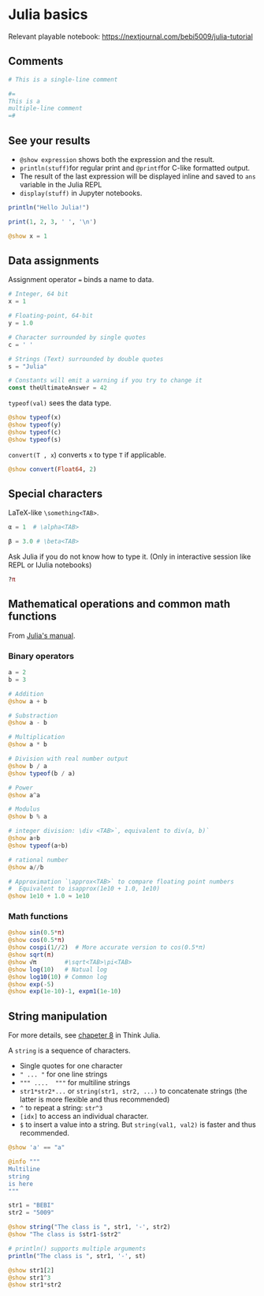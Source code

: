 # Julia basics

Relevant playable notebook: <https://nextjournal.com/bebi5009/julia-tutorial>

## Comments

```julia
# This is a single-line comment

#=
This is a
multiple-line comment
=#
```

## See your results

- `@show expression` shows both the expression and the result.
- `println(stuff)`for regular print and `@printf`for C-like formatted output.
- The result of the last expression will be displayed inline and saved to `ans `variable in the Julia REPL
- `display(stuff)` in Jupyter notebooks.

```julia
println("Hello Julia!")

print(1, 2, 3, ' ', '\n')

@show x = 1
```

## Data assignments

Assignment operator `=` binds a name to data.

```julia
# Integer, 64 bit
x = 1  

# Floating-point, 64-bit
y = 1.0 

# Character surrounded by single quotes
c = ' ' 

# Strings (Text) surrounded by double quotes
s = "Julia"

# Constants will emit a warning if you try to change it
const theUltimateAnswer = 42
```

`typeof(val)` sees the data type.

```julia
@show typeof(x)
@show typeof(y)
@show typeof(c)
@show typeof(s)
```

`convert(T , x`) converts `x` to type `T` if applicable.

```julia
@show convert(Float64, 2)
```

## Special characters

LaTeX-like `\something<TAB>`.

```julia
α = 1  # \alpha<TAB>

β = 3.0 # \beta<TAB>
```

Ask Julia if you do not know how to type it. (Only in interactive session like REPL or IJulia notebooks)

```julia
?π
```

## Mathematical operations and common math functions

From [Julia's manual](https://docs.julialang.org/en/v1/manual/mathematical-operations/#Mathematical-Operations-and-Elementary-Functions).

### Binary operators

```julia
a = 2
b = 3

# Addition
@show a + b

# Substraction
@show a - b

# Multiplication
@show a * b

# Division with real number output
@show b / a
@show typeof(b / a)

# Power
@show a^a

# Modulus
@show b % a

# integer division: \div <TAB>`, equivalent to div(a, b)`
@show a÷b
@show typeof(a÷b)

# rational number
@show a//b      

# Approximation `\approx<TAB>` to compare floating point numbers
#  Equivalent to isapprox(1e10 + 1.0, 1e10)
@show 1e10 + 1.0 ≈ 1e10
```

### Math functions

```julia
@show sin(0.5*π)
@show cos(0.5*π)
@show cospi(1//2)  # More accurate version to cos(0.5*π)
@show sqrt(π)
@show √π        #\sqrt<TAB>\pi<TAB>
@show log(10)   # Natual log
@show log10(10) # Common log
@show exp(-5)
@show exp(1e-10)-1, expm1(1e-10)
```

## String manipulation

For more details, see [chapeter 8](https://benlauwens.github.io/ThinkJulia.jl/latest/book.html#chap08) in Think Julia.

A `string` is a sequence of characters.

- Single quotes for one character
- `" ... "` for one line strings
- `""" ....  """` for multiline strings
- `str1*str2*...` or `string(str1, str2, ...)` to concatenate strings (the latter is more flexible and thus recommended)
- `^` to repeat a string: `str^3`
- `[idx]` to access an individual character.
- `$` to insert a value into a string. But `string(val1, val2)` is faster and thus recommended.

```julia
@show 'a' == "a"

@info """ 
Multiline
string
is here
"""

str1 = "BEBI"
str2 = "5009"

@show string("The class is ", str1, '-', str2)
@show "The class is $str1-$str2"

# println() supports multiple arguments
println("The class is ", str1, '-', st)

@show str1[2]
@show str1^3
@show str1*str2 
```